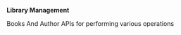 ********************Library Management********************



Books And Author APIs for performing various operations
